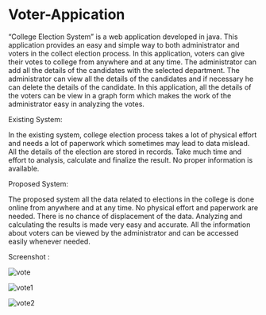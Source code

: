 # Voter-Appication
“College Election System” is a web application developed in java. This application provides an easy and simple way to both administrator and voters in the collect election process. In this application, voters can give their votes to college from anywhere and at any time. The administrator can add all the details of the candidates with the selected department. The administrator can view all the details of the candidates and if necessary he can delete the details of the candidate. In this application, all the details of the voters can be view in a graph form which makes the work of the administrator easy in analyzing the votes.

Existing System:

In the existing system, college election process takes a lot of physical effort and needs a lot of paperwork which sometimes may lead to data mislead. All the details of the election are stored in records. Take much time and effort to analysis, calculate and finalize the result. No proper information is available.

Proposed System:

The proposed system all the data related to elections in the college is done online from anywhere and at any time. No physical effort and paperwork are needed. There is no chance of displacement of the data. Analyzing and calculating the results is made very easy and accurate. All the information about voters can be viewed by the administrator and can be accessed easily whenever needed.


Screenshot :

![vote](https://user-images.githubusercontent.com/56467741/90803277-8500d080-e2e6-11ea-80d3-9fd50fbc2044.PNG)

![vote1](https://user-images.githubusercontent.com/56467741/90803448-c0030400-e2e6-11ea-9f83-07108a4dd8c0.PNG)

![vote2](https://user-images.githubusercontent.com/56467741/90803504-d9a44b80-e2e6-11ea-92dc-8608ff1d7c48.PNG)
